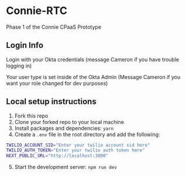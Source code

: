 # Connie-RTC
Phase 1 of the Connie CPaaS Prototype

## Login Info

Login with your Okta credentials (message Cameron if you have trouble logging in)

Your user type is set inside of the Okta Admin (Message Cameron if you want your role changed for dev purposes)

## Local setup instructions
1. Fork this repo
2. Clone your forked repo to your local machine
3. Install packages and dependencies: `yarn`
4. Create a `.env` file in the root directory and add the following:
```zsh
TWILIO_ACCOUNT_SID="Enter your twilio account sid here"
TWILIO_AUTH_TOKEN="Enter your twilio auth token here"
NEXT_PUBLIC_URL="http://localhost:3000"
```
5. Start the development server: `npm run dev`
